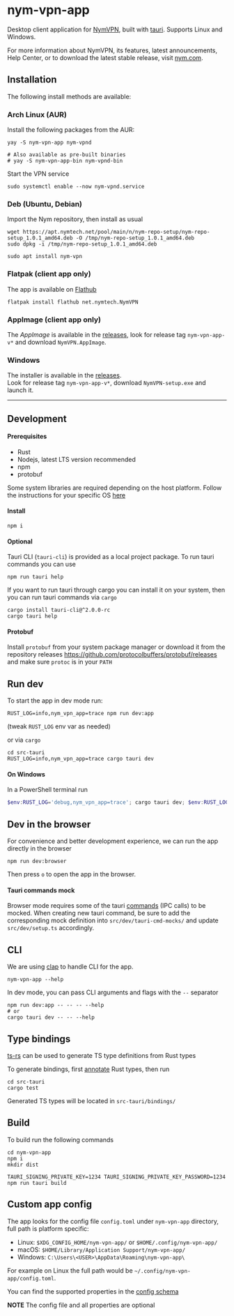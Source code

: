 # nym-vpn-app

Desktop client application for [NymVPN](https://nym.com/), built with
[tauri](https://tauri.app/). Supports Linux and Windows.

For more information about NymVPN, its features, latest announcements,
Help Center, or to download the latest stable release, visit
[nym.com](https://nym.com/en).

## Installation

The following install methods are available:

### Arch Linux (AUR)

Install the following packages from the AUR:

```shell
yay -S nym-vpn-app nym-vpnd

# Also available as pre-built binaries
# yay -S nym-vpn-app-bin nym-vpnd-bin
```

Start the VPN service

```shell
sudo systemctl enable --now nym-vpnd.service
```

### Deb (Ubuntu, Debian)

Import the Nym repository, then install as usual

```shell
wget https://apt.nymtech.net/pool/main/n/nym-repo-setup/nym-repo-setup_1.0.1_amd64.deb -O /tmp/nym-repo-setup_1.0.1_amd64.deb
sudo dpkg -i /tmp/nym-repo-setup_1.0.1_amd64.deb

sudo apt install nym-vpn
```

### Flatpak (client app only)

The app is available on [Flathub](https://flathub.org/apps/net.nymtech.NymVPN)

```shell
flatpak install flathub net.nymtech.NymVPN
```

### AppImage (client app only)

The _AppImage_ is available in the
[releases](https://github.com/nymtech/nym-vpn-client/releases),
look for release tag `nym-vpn-app-v*` and download `NymVPN.AppImage`.

### Windows

The installer is available in the
[releases](https://github.com/nymtech/nym-vpn-client/releases).\
Look for release tag `nym-vpn-app-v*`, download
`NymVPN-setup.exe` and launch it.

---

## Development

#### Prerequisites

- Rust
- Nodejs, latest LTS version recommended
- npm
- protobuf

Some system libraries are required depending on the host platform.
Follow the instructions for your specific OS [here](https://tauri.app/start/prerequisites/)

#### Install

```
npm i
```

#### Optional

Tauri CLI (`tauri-cli`) is provided as a local project package. To
run tauri commands you can use

```
npm run tauri help
```

If you want to run tauri through cargo you can install it on your
system, then you can run tauri commands via `cargo`

```
cargo install tauri-cli@^2.0.0-rc
cargo tauri help
```

#### Protobuf

Install `protobuf` from your system package manager or download it
from the repository releases
https://github.com/protocolbuffers/protobuf/releases and make sure
`protoc` is in your `PATH`

## Run dev

To start the app in dev mode run:

```
RUST_LOG=info,nym_vpn_app=trace npm run dev:app
```

(tweak `RUST_LOG` env var as needed)

or via `cargo`

```
cd src-tauri
RUST_LOG=info,nym_vpn_app=trace cargo tauri dev
```

#### On Windows

In a PowerShell terminal run

```powershell
$env:RUST_LOG='debug,nym_vpn_app=trace'; cargo tauri dev; $env:RUST_LOG=$null
```

## Dev in the browser

For convenience and better development experience, we can run the
app directly in the browser

```
npm run dev:browser
```

Then press `o` to open the app in the browser.

#### Tauri commands mock

Browser mode requires some of the tauri [commands](https://tauri.app/develop/calling-rust/#commands) (IPC calls) to be mocked.
When creating new tauri command, be sure to add the corresponding
mock definition into `src/dev/tauri-cmd-mocks/` and update
`src/dev/setup.ts` accordingly.

## CLI

We are using [clap](https://docs.rs/clap/latest/clap/) to handle CLI for the app.

```shell
nym-vpn-app --help
```

In dev mode, you can pass CLI arguments and flags with the `--` separator

```shell
npm run dev:app -- -- -- --help
# or
cargo tauri dev -- -- --help
```

## Type bindings

[ts-rs](https://github.com/Aleph-Alpha/ts-rs) can be used to generate
TS type definitions from Rust types

To generate bindings, first
[annotate](https://github.com/Aleph-Alpha/ts-rs/blob/main/example/src/lib.rs)
Rust types, then run

```
cd src-tauri
cargo test
```

Generated TS types will be located in `src-tauri/bindings/`

## Build

To build run the following commands

```
cd nym-vpn-app
npm i
mkdir dist

TAURI_SIGNING_PRIVATE_KEY=1234 TAURI_SIGNING_PRIVATE_KEY_PASSWORD=1234 npm run tauri build
```

## Custom app config

The app looks for the config file `config.toml` under `nym-vpn-app`
directory, full path is platform specific:

- Linux: `$XDG_CONFIG_HOME/nym-vpn-app/` or `$HOME/.config/nym-vpn-app/`
- macOS: `$HOME/Library/Application Support/nym-vpn-app/`
- Windows: `C:\Users\<USER>\AppData\Roaming\nym-vpn-app\`

For example on Linux the full path would be
`~/.config/nym-vpn-app/config.toml`.

You can find the supported properties in the
[config schema](https://github.com/nymtech/nym-vpn-client/blob/main/nym-vpn-app/src-tauri/src/fs/config.rs)

**NOTE** The config file and all properties are optional
